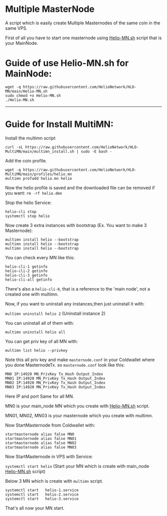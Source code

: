 # Multiple MasterNode

A script which is easily create Multiple Masternodes of the same coin in the same VPS.

First of all you have to start one masternode using <a href="https://github.com/HelioNetwork/HLO-MN/blob/main/Helio-MN.sh">Helio-MN.sh</a> script that is your MainNode.

# Guide of use Helio-MN.sh for MainNode:

```
wget -q https://raw.githubusercontent.com/HelioNetwork/HLO-MN/main/Helio-MN.sh
sudo chmod +x Helio-MN.sh
./Helio-MN.sh
```
***

# Guide for Install MultiMN:

Install the multimn script 

`curl -sL https://raw.githubusercontent.com/HelioNetwork/HLO-MultiMN/main/multimn_install.sh | sudo -E bash -`

Add the coin profile.
```
wget -q https://raw.githubusercontent.com/HelioNetwork/HLO-MultiMN/main/profiles/helio.mn
multimn profadd helio.mn helio
```
Now the helio profile is saved and the downloaded file can be removed if you want: `rm -rf helio.dmn`

Stop the helio Service:
```
helio-cli stop
systemctl stop helio
```
Now create 3 extra instances with bootstrap (Ex. You want to make 3 Masternode):
```
multimn install helio --bootstrap
multimn install helio --bootstrap
multimn install helio --bootstrap
```
You can check every MN like this:
```
helio-cli-1 getinfo
helio-cli-2 getinfo
helio-cli-3 getinfo
helio-cli-all getinfo
```
There's also a `helio-cli-0`, that is a reference to the 'main node', not a created one with multimn.

Now, if you want to uninstall any instances,then just uninstall it with:

`multimn uninstall helio 2` (Uninstall instance 2)

You can uninstall all of them with:

`multimn uninstall helio all`


You can get priv key of all MN with:

`multimn list helio --privkey`


Note this all priv key and make `masternode.conf` in your Coldwallet where you done MasternodeTx.
so `masternode.conf` look like this:
```
MN0 IP:14920 MN_PrivKey Tx_Hash Output_Index
MN01 IP:14920 MN_PrivKey Tx_Hash Output_Index
MN02 IP:14920 MN_PrivKey Tx_Hash Output_Index
MN03 IP:14920 MN_PrivKey Tx_Hash Output_Index
```

Here IP and port Same for all MN.

MN0 is your main_node MN which you create with <a href="https://github.com/HelioNetwork/HLO-MN/blob/main/Helio-MN.sh">Helio-MN.sh</a> script.

MN01, MN02, MN03 is your masternode which you create with multimn.


Now StartMasternode from Coldwallet with:
```
startmasternode alias false MN0
startmasternode alias false MN01
startmasternode alias false MN02
startmasternode alias false MN03
```

Now StartMasternode in VPS with Service:

`systemctl start helio` (Start your MN which is create with main_node <a href="https://github.com/HelioNetwork/HLO-MN/blob/main/Helio-MN.sh">Helio-MN.sh</a> script)

Below 3 MN which is create with `multimn` script.
```
systemctl start   helio-1.service
systemctl start   helio-2.service
systemctl start   helio-3.service
```

That's all now your MN start.



